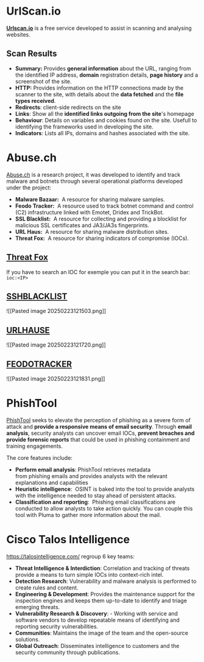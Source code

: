 # UrlScan.io
[**Urlscan.io**](https://urlscan.io/) is a free service developed to assist in scanning and analysing websites. 
## Scan Results
- **Summary:** Provides **general information** about the URL, ranging from the identified IP address, **domain** registration details, **page history** and a screenshot of the site.
- **HTTP:** Provides information on the HTTP connections made by the scanner to the site, with details about the **data fetched** and the **file types received**.
- **Redirects**: client-side redirects on the site
- **Links**: Show all the **identified links outgoing from the site**'s homepage
- **Behaviour**: Details on variables and cookies found on the site. Usefull to identifying the frameworks used in developing the site.
- **Indicators**: Lists all IPs, domains and hashes associated with the site.
# Abuse.ch
[Abuse.ch](https://abuse.ch/) is a research project, it was developed to identify and track malware and botnets through several operational platforms developed under the project:
- **Malware Bazaar:**  A resource for sharing malware samples.
- **Feodo Tracker:**  A resource used to track botnet command and control (C2) infrastructure linked with Emotet, Dridex and TrickBot.
- **SSL Blacklist:**  A resource for collecting and providing a blocklist for malicious SSL certificates and JA3/JA3s fingerprints.
- **URL Haus:**  A resource for sharing malware distribution sites.
- **Threat Fox:**  A resource for sharing indicators of compromise (IOCs).
## [Threat Fox](https://threatfox.abuse.ch/)
If you have to search an IOC for exemple you can put it in the search bar:
`ioc:<IP>`
## [SSHBLACKLIST](https://sslbl.abuse.ch/)
![[Pasted image 20250223121503.png]]
## [URLHAUSE](https://urlhaus.abuse.ch/)
![[Pasted image 20250223121720.png]]
## [FEODOTRACKER](https://feodotracker.abuse.ch/)
![[Pasted image 20250223121831.png]]
# PhishTool
[PhishTool](https://www.phishtool.com/) seeks to elevate the perception of phishing as a severe form of attack and **provide a responsive means of email security**. Through **email analysis**, security analysts can uncover email IOCs, **prevent breaches and provide forensic reports** that could be used in phishing containment and training engagements.

The core features include:
- **Perform email analysis**: PhishTool retrieves metadata from phishing emails and provides analysts with the relevant explanations and capabilities
- **Heuristic intelligence**:  OSINT is baked into the tool to provide analysts with the intelligence needed to stay ahead of persistent attacks.
- **Classification and reporting**:  Phishing email classifications are conducted to allow analysts to take action quickly.
You can couple this tool with Pluma to gather more information about the mail.
# Cisco Talos Intelligence
https://talosintelligence.com/ regroup 6 key teams:
- **Threat Intelligence & Interdiction**: Correlation and tracking of threats provide a means to turn simple IOCs into context-rich intel.
- **Detection Research**: Vulnerability and malware analysis is performed to create rules and content.
- **Engineering & Development**: Provides the maintenance support for the inspection engines and keeps them up-to-date to identify and triage emerging threats.
- **Vulnerability Research & Discovery**: - Working with service and software vendors to develop repeatable means of identifying and reporting security vulnerabilities.
- **Communities**: Maintains the image of the team and the open-source solutions.
- **Global Outreach**: Disseminates intelligence to customers and the security community through publications.
